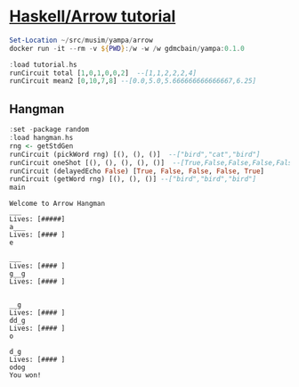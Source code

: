 # [Haskell/Arrow tutorial](https://en.wikibooks.org/wiki/Haskell/Arrow_tutorial)

```PowerShell
Set-Location ~/src/musim/yampa/arrow
docker run -it --rm -v ${PWD}:/w -w /w gdmcbain/yampa:0.1.0
```

```haskell
:load tutorial.hs
runCircuit total [1,0,1,0,0,2]  --[1,1,2,2,2,4]
runCircuit mean2 [0,10,7,8] --[0.0,5.0,5.666666666666667,6.25]
```

## Hangman

```haskell
:set -package random
:load hangman.hs
rng <- getStdGen
runCircuit (pickWord rng) [(), (), ()]  --["bird","cat","bird"]
runCircuit oneShot [(), (), (), (), ()]  --[True,False,False,False,False]
runCircuit (delayedEcho False) [True, False, False, False, True]
runCircuit (getWord rng) [(), (), ()] --["bird","bird","bird"]
main
```

```text
Welcome to Arrow Hangman
___
Lives: [#####]
a___
Lives: [#### ]
e

___
Lives: [#### ]
g__g
Lives: [#### ]


__g
Lives: [#### ]
dd_g
Lives: [#### ]
o

d_g
Lives: [#### ]
odog
You won!
```
